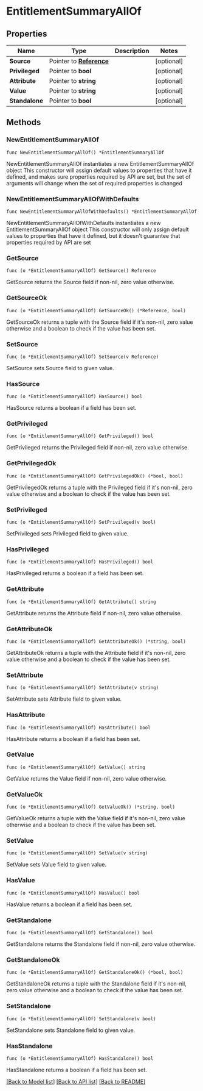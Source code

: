 # EntitlementSummaryAllOf

## Properties

Name | Type | Description | Notes
------------ | ------------- | ------------- | -------------
**Source** | Pointer to [**Reference**](Reference.md) |  | [optional] 
**Privileged** | Pointer to **bool** |  | [optional] 
**Attribute** | Pointer to **string** |  | [optional] 
**Value** | Pointer to **string** |  | [optional] 
**Standalone** | Pointer to **bool** |  | [optional] 

## Methods

### NewEntitlementSummaryAllOf

`func NewEntitlementSummaryAllOf() *EntitlementSummaryAllOf`

NewEntitlementSummaryAllOf instantiates a new EntitlementSummaryAllOf object
This constructor will assign default values to properties that have it defined,
and makes sure properties required by API are set, but the set of arguments
will change when the set of required properties is changed

### NewEntitlementSummaryAllOfWithDefaults

`func NewEntitlementSummaryAllOfWithDefaults() *EntitlementSummaryAllOf`

NewEntitlementSummaryAllOfWithDefaults instantiates a new EntitlementSummaryAllOf object
This constructor will only assign default values to properties that have it defined,
but it doesn't guarantee that properties required by API are set

### GetSource

`func (o *EntitlementSummaryAllOf) GetSource() Reference`

GetSource returns the Source field if non-nil, zero value otherwise.

### GetSourceOk

`func (o *EntitlementSummaryAllOf) GetSourceOk() (*Reference, bool)`

GetSourceOk returns a tuple with the Source field if it's non-nil, zero value otherwise
and a boolean to check if the value has been set.

### SetSource

`func (o *EntitlementSummaryAllOf) SetSource(v Reference)`

SetSource sets Source field to given value.

### HasSource

`func (o *EntitlementSummaryAllOf) HasSource() bool`

HasSource returns a boolean if a field has been set.

### GetPrivileged

`func (o *EntitlementSummaryAllOf) GetPrivileged() bool`

GetPrivileged returns the Privileged field if non-nil, zero value otherwise.

### GetPrivilegedOk

`func (o *EntitlementSummaryAllOf) GetPrivilegedOk() (*bool, bool)`

GetPrivilegedOk returns a tuple with the Privileged field if it's non-nil, zero value otherwise
and a boolean to check if the value has been set.

### SetPrivileged

`func (o *EntitlementSummaryAllOf) SetPrivileged(v bool)`

SetPrivileged sets Privileged field to given value.

### HasPrivileged

`func (o *EntitlementSummaryAllOf) HasPrivileged() bool`

HasPrivileged returns a boolean if a field has been set.

### GetAttribute

`func (o *EntitlementSummaryAllOf) GetAttribute() string`

GetAttribute returns the Attribute field if non-nil, zero value otherwise.

### GetAttributeOk

`func (o *EntitlementSummaryAllOf) GetAttributeOk() (*string, bool)`

GetAttributeOk returns a tuple with the Attribute field if it's non-nil, zero value otherwise
and a boolean to check if the value has been set.

### SetAttribute

`func (o *EntitlementSummaryAllOf) SetAttribute(v string)`

SetAttribute sets Attribute field to given value.

### HasAttribute

`func (o *EntitlementSummaryAllOf) HasAttribute() bool`

HasAttribute returns a boolean if a field has been set.

### GetValue

`func (o *EntitlementSummaryAllOf) GetValue() string`

GetValue returns the Value field if non-nil, zero value otherwise.

### GetValueOk

`func (o *EntitlementSummaryAllOf) GetValueOk() (*string, bool)`

GetValueOk returns a tuple with the Value field if it's non-nil, zero value otherwise
and a boolean to check if the value has been set.

### SetValue

`func (o *EntitlementSummaryAllOf) SetValue(v string)`

SetValue sets Value field to given value.

### HasValue

`func (o *EntitlementSummaryAllOf) HasValue() bool`

HasValue returns a boolean if a field has been set.

### GetStandalone

`func (o *EntitlementSummaryAllOf) GetStandalone() bool`

GetStandalone returns the Standalone field if non-nil, zero value otherwise.

### GetStandaloneOk

`func (o *EntitlementSummaryAllOf) GetStandaloneOk() (*bool, bool)`

GetStandaloneOk returns a tuple with the Standalone field if it's non-nil, zero value otherwise
and a boolean to check if the value has been set.

### SetStandalone

`func (o *EntitlementSummaryAllOf) SetStandalone(v bool)`

SetStandalone sets Standalone field to given value.

### HasStandalone

`func (o *EntitlementSummaryAllOf) HasStandalone() bool`

HasStandalone returns a boolean if a field has been set.


[[Back to Model list]](../README.md#documentation-for-models) [[Back to API list]](../README.md#documentation-for-api-endpoints) [[Back to README]](../README.md)


